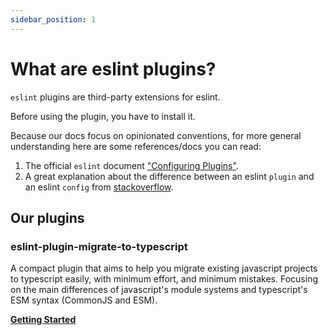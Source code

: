 ```yaml
---
sidebar_position: 1
---
```


# What are eslint plugins?

`eslint` plugins are third-party extensions for eslint.

Before using the plugin, you have to install it.

Because our docs focus on opinionated conventions, for more general understanding here are some references/docs you can read:

1. The official `eslint` document ["Configuring Plugins"](https://eslint.org/docs/latest/user-guide/configuring/plugins).
2. A great explanation about the difference between an eslint `plugin` and an eslint `config` from [stackoverflow](https://stackoverflow.com/a/54522973/11554280).

## Our plugins

### eslint-plugin-migrate-to-typescript

A compact plugin that aims to help you migrate existing javascript projects to typescript easily, with minimum effort, and minimum mistakes. Focusing on the main differences of javascript's module systems and typescript's ESM syntax (CommonJS and ESM).

**[Getting Started](plugins/migrate-to-typescript/getting-started.md)**
